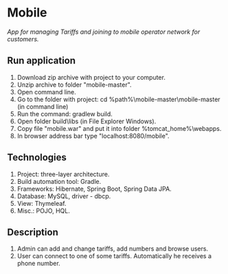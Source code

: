 # Mobile

*App for managing Tariffs and joining to mobile operator network for customers.*

## Run application
1. Download zip archive with project to your computer.
2. Unzip archive to folder "mobile-master".
3. Open command line.
4. Go to the folder with project: cd %path%\mobile-master\mobile-master (in command line)
5. Run the command: gradlew build.
6. Open folder build\libs (in File Explorer Windows).
7. Copy file "mobile.war" and put it into folder %tomcat_home%\webapps.
8. In browser address bar type "localhost:8080/mobile".

## Technologies
1. Project: three-layer architecture.
2. Build automation tool: Gradle.
3. Frameworks: Hibernate, Spring Boot, Spring Data JPA.
4. Database: MySQL, driver - dbcp.
5. View: Thymeleaf.
6. Misc.: POJO, HQL.

## Description
1. Admin can add and change tariffs, add numbers and browse users.
2. User can connect to one of some tariffs. Automatically he receives a phone number.
